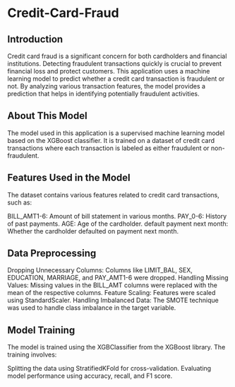 # Credit-Card-Fraud
## Introduction
Credit card fraud is a significant concern for both cardholders and financial institutions. Detecting fraudulent transactions quickly is crucial to prevent financial loss and protect customers. This application uses a machine learning model to predict whether a credit card transaction is fraudulent or not. By analyzing various transaction features, the model provides a prediction that helps in identifying potentially fraudulent activities.

## About This Model
The model used in this application is a supervised machine learning model based on the XGBoost classifier. It is trained on a dataset of credit card transactions where each transaction is labeled as either fraudulent or non-fraudulent.

## Features Used in the Model
The dataset contains various features related to credit card transactions, such as:

BILL_AMT1-6: Amount of bill statement in various months.
PAY_0-6: History of past payments.
AGE: Age of the cardholder.
default payment next month: Whether the cardholder defaulted on payment next month.

## Data Preprocessing
Dropping Unnecessary Columns: Columns like LIMIT_BAL, SEX, EDUCATION, MARRIAGE, and PAY_AMT1-6 were dropped.
Handling Missing Values: Missing values in the BILL_AMT columns were replaced with the mean of the respective columns.
Feature Scaling: Features were scaled using StandardScaler.
Handling Imbalanced Data: The SMOTE technique was used to handle class imbalance in the target variable.


## Model Training
The model is trained using the XGBClassifier from the XGBoost library. The training involves:

Splitting the data using StratifiedKFold for cross-validation.
Evaluating model performance using accuracy, recall, and F1 score.
